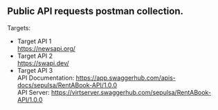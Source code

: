 ## Public API requests postman collection.
Targets:
- Target API 1 <br />
https://newsapi.org/
- Target API 2 <br />
https://swapi.dev/ 
- Target API  3 <br />
API Documentation: https://app.swaggerhub.com/apis-docs/sepulsa/RentABook-API/1.0.0 <br />
API Server: https://virtserver.swaggerhub.com/sepulsa/RentABook-API/1.0.0
